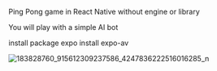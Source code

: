 Ping Pong game in React Native without engine or library

You will play with a simple AI bot

install package
    expo install expo-av
    
![183828760_915612309237586_4247836222516016285_n](https://user-images.githubusercontent.com/79790753/118275193-4f44ed00-b4f0-11eb-8f56-c05a1fd3fa89.jpg)
